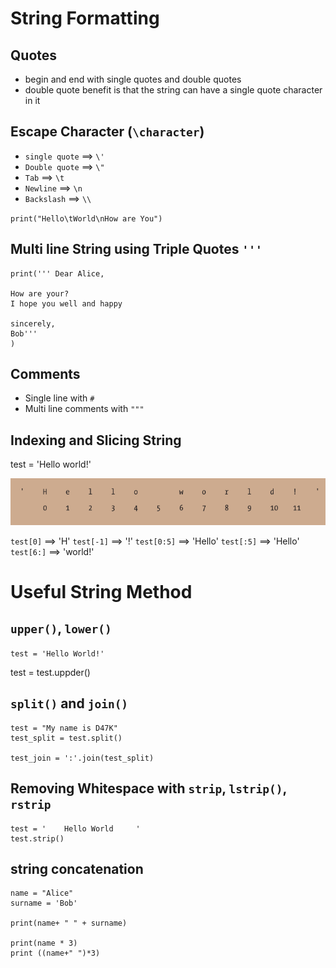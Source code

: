 # String Formatting

## Quotes

- begin and end with single quotes and double quotes
- double quote benefit is that the string can have a single quote character in it

## Escape Character (`\character`)

- `single quote` 	==> `\'`
- `Double quote`	==> `\"`
- `Tab`				==> `\t`
- `Newline`			==> `\n`
- `Backslash`		==> `\\`

`print("Hello\tWorld\nHow are You")`

## Multi line String using Triple Quotes `'''`

```
print(''' Dear Alice,

How are your?
I hope you well and happy

sincerely,
Bob'''
)
```

## Comments 

- Single line with `#`
- Multi line comments with `"""`

## Indexing and Slicing String

test = 'Hello world!'

![Hello_World](../photo/slice.png)


`test[0]` 	==> 'H'
`test[-1]`	==> '!'
`test[0:5]` ==> 'Hello'
`test[:5]`	==> 'Hello'
`test[6:]` 	==> 'world!'


# Useful String Method

## `upper()`, `lower()`

`test = 'Hello World!'`

test = test.uppder()

## `split()` and `join()`

```
test = "My name is D47K"
test_split = test.split()

test_join = ':'.join(test_split)
```

## Removing Whitespace with `strip`, `lstrip()`, `rstrip`

```
test = '    Hello World     '
test.strip()
```

## string concatenation

```
name = "Alice"
surname = 'Bob'

print(name+ " " + surname)

print(name * 3)
print ((name+" ")*3)

```

